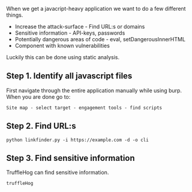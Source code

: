 
When we get a javacript-heavy application we want to do a few different things.

- Increase the attack-surface - Find URL:s or domains
- Sensitive information - API-keys, passwords
- Potentially dangerous areas of code - eval, setDangerousInnerHTML
- Component with known vulnerabilities

Luckily this can be done using static analysis.


## Step 1. Identify all javascript files

First navigate through the entire application manually while using burp.
When you are done go to:

```
Site map - select target - engagement tools - find scripts
```


## Step 2. Find URL:s

```
python linkfinder.py -i https://example.com -d -o cli
```

## Step 3. Find sensitive information

TruffleHog can find sensitive information.

```
truffleHog

```
